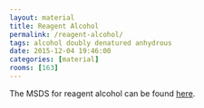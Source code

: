 ```yaml
---
layout: material
title: Reagent Alcohol
permalink: /reagent-alcohol/
tags: alcohol doubly denatured anhydrous
date: 2015-12-04 19:46:00
categories: [material]
rooms: [163]
---
```


The MSDS for reagent alcohol can be found [here]({{site.baseurl}}/sheets/ReagentAlcohol.pdf).

